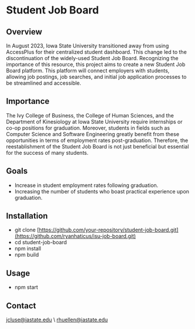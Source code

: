 # Student Job Board

## Overview

In August 2023, Iowa State University transitioned away from using AccessPlus for their centralized student dashboard. This change led to the discontinuation of the widely-used Student Job Board. Recognizing the importance of this resource, this project aims to create a new Student Job Board platform. This platform will connect employers with students, allowing job postings, job searches, and initial job application processes to be streamlined and accessible.

## Importance

The Ivy College of Business, the College of Human Sciences, and the Department of Kinesiology at Iowa State University require internships or co-op positions for graduation. Moreover, students in fields such as Computer Science and Software Engineering greatly benefit from these opportunities in terms of employment rates post-graduation. Therefore, the reestablishment of the Student Job Board is not just beneficial but essential for the success of many students.

## Goals

- Increase in student employment rates following graduation.
- Increasing the number of students who boast practical experience upon graduation.

## Installation

- git clone [https://github.com/your-repository/student-job-board.git](https://github.com/ryanhaticus/isu-job-board.git)
- cd student-job-board
- npm install
- npm build

## Usage

- npm start

## Contact

jcluse@iastate.edu \\
rhuellen@iastate.edu
